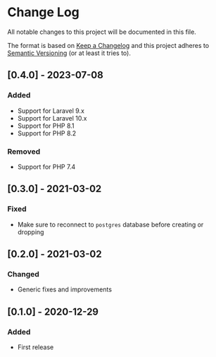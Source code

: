 # Change Log
All notable changes to this project will be documented in this file.

The format is based on [Keep a Changelog](http://keepachangelog.com/)
and this project adheres to [Semantic Versioning](http://semver.org/) (or at least it tries to).

## [0.4.0] - 2023-07-08

### Added

- Support for Laravel 9.x
- Support for Laravel 10.x
- Support for PHP 8.1
- Support for PHP 8.2

### Removed

- Support for PHP 7.4

## [0.3.0] - 2021-03-02
### Fixed
- Make sure to reconnect to `postgres` database before creating or dropping

## [0.2.0] - 2021-03-02
### Changed
- Generic fixes and improvements

## [0.1.0] - 2020-12-29
### Added
- First release
